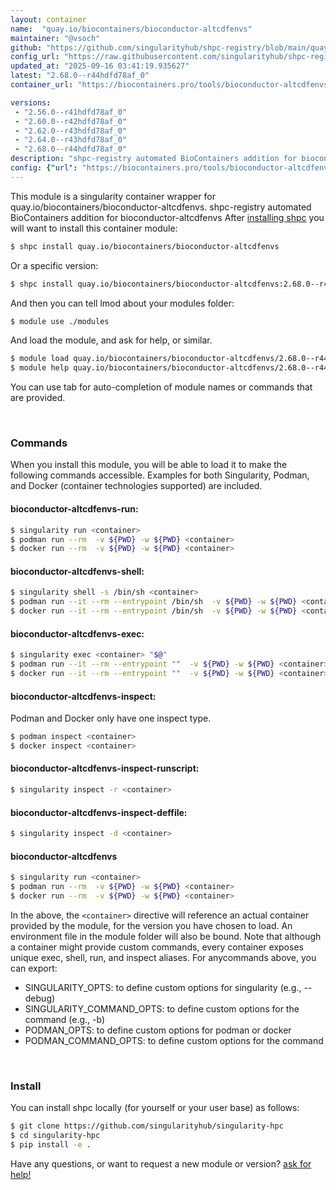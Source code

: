 ```yaml
---
layout: container
name:  "quay.io/biocontainers/bioconductor-altcdfenvs"
maintainer: "@vsoch"
github: "https://github.com/singularityhub/shpc-registry/blob/main/quay.io/biocontainers/bioconductor-altcdfenvs/container.yaml"
config_url: "https://raw.githubusercontent.com/singularityhub/shpc-registry/main/quay.io/biocontainers/bioconductor-altcdfenvs/container.yaml"
updated_at: "2025-09-16 03:41:19.935627"
latest: "2.68.0--r44hdfd78af_0"
container_url: "https://biocontainers.pro/tools/bioconductor-altcdfenvs"

versions:
 - "2.56.0--r41hdfd78af_0"
 - "2.60.0--r42hdfd78af_0"
 - "2.62.0--r43hdfd78af_0"
 - "2.64.0--r43hdfd78af_0"
 - "2.68.0--r44hdfd78af_0"
description: "shpc-registry automated BioContainers addition for bioconductor-altcdfenvs"
config: {"url": "https://biocontainers.pro/tools/bioconductor-altcdfenvs", "maintainer": "@vsoch", "description": "shpc-registry automated BioContainers addition for bioconductor-altcdfenvs", "latest": {"2.68.0--r44hdfd78af_0": "sha256:9eca1900d748e0d13c77f7c1e137a73f213a0acfea421c33ca967d98bc238d69"}, "tags": {"2.56.0--r41hdfd78af_0": "sha256:e9bc1f4ef3f912f941b569f823a799783a6c51a40f284cc826fb27848b73fac2", "2.60.0--r42hdfd78af_0": "sha256:dcaa7421c450eacd5f6c3d039b22c3306acbc6ac8a1847f3e01c575552655c93", "2.62.0--r43hdfd78af_0": "sha256:a5519cc072def5bfc89951e56f87ac144567b73ff95f7d9f50194837370206cf", "2.64.0--r43hdfd78af_0": "sha256:dc00c4a175ad92c179127823c3fd96682d1562c2e55c7416720ea4f6fe206b50", "2.68.0--r44hdfd78af_0": "sha256:9eca1900d748e0d13c77f7c1e137a73f213a0acfea421c33ca967d98bc238d69"}, "docker": "quay.io/biocontainers/bioconductor-altcdfenvs"}
---
```


This module is a singularity container wrapper for quay.io/biocontainers/bioconductor-altcdfenvs.
shpc-registry automated BioContainers addition for bioconductor-altcdfenvs
After [installing shpc](#install) you will want to install this container module:


```bash
$ shpc install quay.io/biocontainers/bioconductor-altcdfenvs
```

Or a specific version:

```bash
$ shpc install quay.io/biocontainers/bioconductor-altcdfenvs:2.68.0--r44hdfd78af_0
```

And then you can tell lmod about your modules folder:

```bash
$ module use ./modules
```

And load the module, and ask for help, or similar.

```bash
$ module load quay.io/biocontainers/bioconductor-altcdfenvs/2.68.0--r44hdfd78af_0
$ module help quay.io/biocontainers/bioconductor-altcdfenvs/2.68.0--r44hdfd78af_0
```

You can use tab for auto-completion of module names or commands that are provided.

<br>

### Commands

When you install this module, you will be able to load it to make the following commands accessible.
Examples for both Singularity, Podman, and Docker (container technologies supported) are included.

#### bioconductor-altcdfenvs-run:

```bash
$ singularity run <container>
$ podman run --rm  -v ${PWD} -w ${PWD} <container>
$ docker run --rm  -v ${PWD} -w ${PWD} <container>
```

#### bioconductor-altcdfenvs-shell:

```bash
$ singularity shell -s /bin/sh <container>
$ podman run --it --rm --entrypoint /bin/sh  -v ${PWD} -w ${PWD} <container>
$ docker run --it --rm --entrypoint /bin/sh  -v ${PWD} -w ${PWD} <container>
```

#### bioconductor-altcdfenvs-exec:

```bash
$ singularity exec <container> "$@"
$ podman run --it --rm --entrypoint ""  -v ${PWD} -w ${PWD} <container> "$@"
$ docker run --it --rm --entrypoint ""  -v ${PWD} -w ${PWD} <container> "$@"
```

#### bioconductor-altcdfenvs-inspect:

Podman and Docker only have one inspect type.

```bash
$ podman inspect <container>
$ docker inspect <container>
```

#### bioconductor-altcdfenvs-inspect-runscript:

```bash
$ singularity inspect -r <container>
```

#### bioconductor-altcdfenvs-inspect-deffile:

```bash
$ singularity inspect -d <container>
```



#### bioconductor-altcdfenvs

```bash
$ singularity run <container>
$ podman run --rm  -v ${PWD} -w ${PWD} <container>
$ docker run --rm  -v ${PWD} -w ${PWD} <container>
```


In the above, the `<container>` directive will reference an actual container provided
by the module, for the version you have chosen to load. An environment file in the
module folder will also be bound. Note that although a container
might provide custom commands, every container exposes unique exec, shell, run, and
inspect aliases. For anycommands above, you can export:

 - SINGULARITY_OPTS: to define custom options for singularity (e.g., --debug)
 - SINGULARITY_COMMAND_OPTS: to define custom options for the command (e.g., -b)
 - PODMAN_OPTS: to define custom options for podman or docker
 - PODMAN_COMMAND_OPTS: to define custom options for the command

<br>

### Install

You can install shpc locally (for yourself or your user base) as follows:

```bash
$ git clone https://github.com/singularityhub/singularity-hpc
$ cd singularity-hpc
$ pip install -e .
```

Have any questions, or want to request a new module or version? [ask for help!](https://github.com/singularityhub/singularity-hpc/issues)